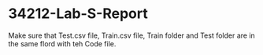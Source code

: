 # 34212-Lab-S-Report

Make sure that Test.csv file, Train.csv file, Train folder and Test folder are in the same flord with teh Code file.
